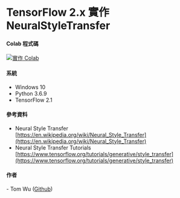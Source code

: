 # **TensorFlow 2.x** 實作 NeuralStyleTransfer 

#### **Colab 程式碼** <a href="https://colab.research.google.com/drive/179_a0OFb6IJYe0VxatLlPF-QaXz01Enz">
<img src="https://img.shields.io/badge/%E5%AF%A6%E4%BD%9C-Colab-yellow.svg?style=popout-square" alt="實作 Colab"></a>  

#### 系統    
* Windows 10
* Python 3.6.9 
* TensorFlow 2.1

#### 參考資料
* Neural Style Transfer [https://en.wikipedia.org/wiki/Neural_Style_Transfer](https://en.wikipedia.org/wiki/Neural_Style_Transfer)  
* Neural Style Transfer Tutorials [https://www.tensorflow.org/tutorials/generative/style_transfer](https://www.tensorflow.org/tutorials/generative/style_transfer)

#### 作者
<span> - Tom Wu (<a href="https://github.com/YenLinWu">Github</a>) </span>  

